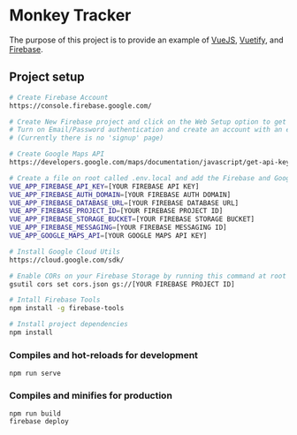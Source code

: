 # Monkey Tracker

The purpose of this project is to provide an example of [VueJS](https://vuejs.org/), [Vuetify](https://vuetifyjs.com/en/getting-started/quick-start), and [Firebase](https://console.firebase.google.com/).

## Project setup

```bash
# Create Firebase Account
https://console.firebase.google.com/

# Create New Firebase project and click on the Web Setup option to get the API Keys
# Turn on Email/Password authentication and create an account with an e-mail and password
# (Currently there is no 'signup' page)

# Create Google Maps API
https://developers.google.com/maps/documentation/javascript/get-api-key

# Create a file on root called .env.local and add the Firebase and Google Maps API:
VUE_APP_FIREBASE_API_KEY=[YOUR FIREBASE API KEY]
VUE_APP_FIREBASE_AUTH_DOMAIN=[YOUR FIREBASE AUTH DOMAIN]
VUE_APP_FIREBASE_DATABASE_URL=[YOUR FIREBASE DATABASE URL]
VUE_APP_FIREBASE_PROJECT_ID=[YOUR FIREBASE PROJECT ID]
VUE_APP_FIREBASE_STORAGE_BUCKET=[YOUR FIREBASE STORAGE BUCKET]
VUE_APP_FIREBASE_MESSAGING=[YOUR FIREBASE MESSAGING ID]
VUE_APP_GOOGLE_MAPS_API=[YOUR GOOGLE MAPS API KEY]

# Install Google Cloud Utils
https://cloud.google.com/sdk/

# Enable CORs on your Firebase Storage by running this command at root of the project folder
gsutil cors set cors.json gs://[YOUR FIREBASE PROJECT ID]

# Intall Firebase Tools
npm install -g firebase-tools

# Install project dependencies
npm install
```

### Compiles and hot-reloads for development

```
npm run serve
```

### Compiles and minifies for production

```
npm run build
firebase deploy
```
